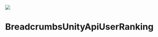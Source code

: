 ![](https://github.com/dfilitto/UnityApiUserRanking/blob/main/REST%20API%20-%20CONTROLANDO%20%20USU%C3%81RIOS%20E%20RANKING.jpg)
# BreadcrumbsUnityApiUserRanking

